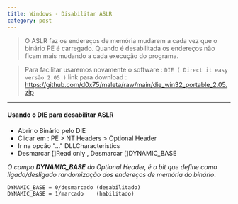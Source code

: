 ```yaml
---
title: Windows - Disabilitar ASLR
category: post
---
```



>O ASLR faz os endereços de memória mudarem a cada vez que o binário PE é carregado. Quando é desabilitada os endereços não ficam mais mudando a cada execução do programa.

>Para facilitar usaremos novamente o software :
``DIE ( Direct it easy versão 2.05 )``
link para download :
https://github.com/d0x75/maleta/raw/main/die_win32_portable_2.05.zip

---

#### Usando o DIE para desabilitar ASLR

- Abrir o Binário pelo DIE
- Clicar em : PE > NT Headers > Optional Header
- Ir na opção "..." DLLCharacteristics
- Desmarcar []Read only , Desmarcar []DYNAMIC_BASE

_O campo **DYNAMIC_BASE** do Optional Header, é o bit que define como ligado/desligado randomização dos endereços de memória do binário_.

```text
DYNAMIC_BASE = 0/desmarcado (desabilitado)
DYNAMIC_BASE = 1/marcado    (habilitado)
```
